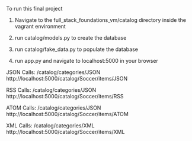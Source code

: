 To run this final project

1. Navigate to the full_stack_foundations_vm/catalog directory inside the vagrant environment

2. run catalog/models.py to create the database

3. run catalog/fake_data.py to populate the database

4. run app.py and navigate to localhost:5000 in your browser



JSON Calls:
/catalog/categories/JSON
http://localhost:5000/catalog/Soccer/items/JSON

RSS Calls:
/catalog/categories/JSON
http://localhost:5000/catalog/Soccer/items/RSS

ATOM Calls:
/catalog/categories/JSON
http://localhost:5000/catalog/Soccer/items/ATOM

XML Calls:
/catalog/categories/XML
http://localhost:5000/catalog/Soccer/items/XML
